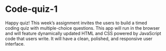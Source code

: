 # Code-quiz-1
Happy quiz!
This week’s assignment invites the users to build a timed coding quiz with multiple-choice questions. This app will run in the browser and will feature dynamically updated HTML and CSS powered by JavaScript code that users write. It will have a clean, polished, and responsive user interface.